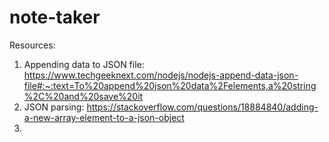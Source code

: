 # note-taker

Resources:

1. Appending data to JSON file: https://www.techgeeknext.com/nodejs/nodejs-append-data-json-file#:~:text=To%20append%20json%20data%2Felements,a%20string%2C%20and%20save%20it
2. JSON parsing: https://stackoverflow.com/questions/18884840/adding-a-new-array-element-to-a-json-object
3. 
